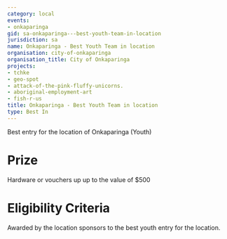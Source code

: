 ```yaml
---
category: local
events:
- onkaparinga
gid: sa-onkaparinga---best-youth-team-in-location
jurisdiction: sa
name: Onkaparinga - Best Youth Team in location
organisation: city-of-onkaparinga
organisation_title: City of Onkaparinga
projects:
- tchke
- geo-spot
- attack-of-the-pink-fluffy-unicorns.
- aboriginal-employment-art
- fish-r-us
title: Onkaparinga - Best Youth Team in location
type: Best In
---
```


Best entry for the location of Onkaparinga (Youth)

# Prize
Hardware or vouchers up up to the value of $500

# Eligibility Criteria
Awarded by the location sponsors to the best youth entry for the location.